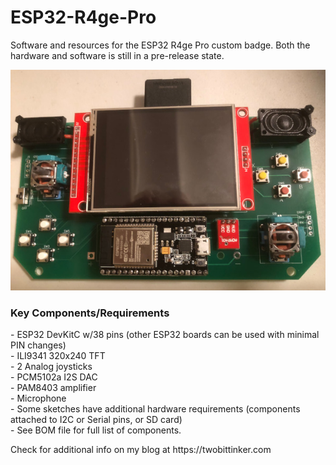# ESP32-R4ge-Pro
<p>
Software and resources for the ESP32 R4ge Pro custom badge.  Both the hardware and software is still in a pre-release state.   
</p>

![alt text](https://raw.githubusercontent.com/DigiTorus86/ESP32-R4ge-Pro/master/images/ESP32_R4ge_Pro.jpg)

<h3>Key Components/Requirements</h3>
<p>
- ESP32 DevKitC w/38 pins (other ESP32 boards can be used with minimal PIN changes)<br>
- ILI9341 320x240 TFT<br>
- 2 Analog joysticks<br>
- PCM5102a I2S DAC<br>
- PAM8403 amplifier<br>
- Microphone<br>
- Some sketches have additional hardware requirements (components attached to I2C or Serial pins, or SD card)<br>
- See BOM file for full list of components.<br>
</p>
<p>
Check for additional info on my blog at https://twobittinker.com<br> 
</p>




